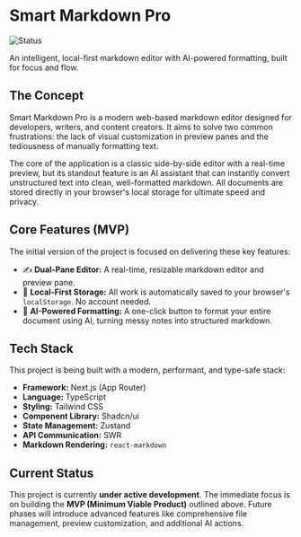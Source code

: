 # Smart Markdown Pro

![Status](https://img.shields.io/badge/status-work%20in%20progress-yellow)

An intelligent, local-first markdown editor with AI-powered formatting, built for focus and flow.

## The Concept

Smart Markdown Pro is a modern web-based markdown editor designed for developers, writers, and content creators. It aims to solve two common frustrations: the lack of visual customization in preview panes and the tediousness of manually formatting text.

The core of the application is a classic side-by-side editor with a real-time preview, but its standout feature is an AI assistant that can instantly convert unstructured text into clean, well-formatted markdown. All documents are stored directly in your browser's local storage for ultimate speed and privacy.

## Core Features (MVP)

The initial version of the project is focused on delivering these key features:

* ✍️ **Dual-Pane Editor:** A real-time, resizable markdown editor and preview pane.
* 💾 **Local-First Storage:** All work is automatically saved to your browser's `localStorage`. No account needed.
* 🤖 **AI-Powered Formatting:** A one-click button to format your entire document using AI, turning messy notes into structured markdown.

## Tech Stack

This project is being built with a modern, performant, and type-safe stack:

* **Framework:** Next.js (App Router)
* **Language:** TypeScript
* **Styling:** Tailwind CSS
* **Component Library:** Shadcn/ui
* **State Management:** Zustand
* **API Communication:** SWR
* **Markdown Rendering:** `react-markdown`

## Current Status

This project is currently **under active development**. The immediate focus is on building the **MVP (Minimum Viable Product)** outlined above. Future phases will introduce advanced features like comprehensive file management, preview customization, and additional AI actions.
